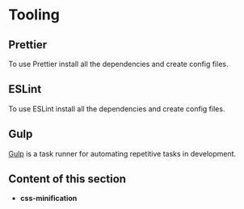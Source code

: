# Tooling

## Prettier

To use Prettier install all the dependencies and create config files.

## ESLint

To use ESLint install all the dependencies and create config files.

## Gulp

[Gulp](https://gulpjs.com/) is a task runner for automating repetitive tasks in development.

## Content of this section

- **css-minification**
